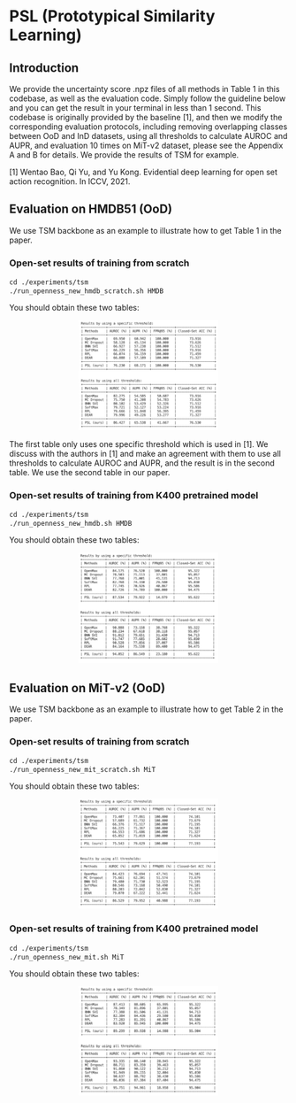 # PSL (Prototypical Similarity Learning)

## Introduction
We provide the uncertainty score .npz files of all methods in Table 1 in this codebase, as well as the evaluation code. Simply follow the guideline below and you can get the result in your terminal in less than 1 second. This codebase is originally provided by the baseline [1], and then we modify the corresponding evaluation protocols, including removing overlapping classes between OoD and InD datasets, using all thresholds to calculate AUROC and AUPR, and evaluation 10 times on MiT-v2 dataset, please see the Appendix A and B for details. We provide the results of TSM for example.

[1] Wentao Bao, Qi Yu, and Yu Kong. Evidential deep learning for open set action recognition. In ICCV, 2021.

## Evaluation on HMDB51 (OoD)
We use TSM backbone as an example to illustrate how to get Table 1 in the paper.
### Open-set results of training from scratch
```shell
cd ./experiments/tsm
./run_openness_new_hmdb_scratch.sh HMDB
```
You should obtain these two tables:

<div  align="center">    
<img src="./results/TSM/hmdb_scratch.png" width="50%" height="50%">
</div>

The first table only uses one specific threshold which is used in [1]. We discuss with the authors in [1] and make an agreement with them to use all thresholds to calculate AUROC and AUPR, and the result is in the second table. We use the second table in our paper.

### Open-set results of training from K400 pretrained model
```shell
cd ./experiments/tsm
./run_openness_new_hmdb.sh HMDB
```
You should obtain these two tables:

<div  align="center">    
<img src="./results/TSM/hmdb_ft.png" width="50%" height="50%">
</div>

## Evaluation on MiT-v2 (OoD)
We use TSM backbone as an example to illustrate how to get Table 2 in the paper.
### Open-set results of training from scratch
```shell
cd ./experiments/tsm
./run_openness_new_mit_scratch.sh MiT
```
You should obtain these two tables:

<div  align="center">    
<img src="./results/TSM/mit_scratch.png" width="50%" height="50%">
</div>

### Open-set results of training from K400 pretrained model
```shell
cd ./experiments/tsm
./run_openness_new_mit.sh MiT
```
You should obtain these two tables:

<div  align="center">    
<img src="./results/TSM/mit_ft.png" width="50%" height="50%">
</div>
